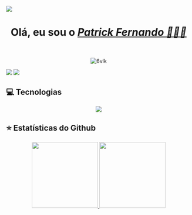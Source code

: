  ![](https://komarev.com/ghpvc/?username=patrickfer&color=orange)
 <h1 align="center">Olá, eu sou o <a href="https://www.linkedin.com/in/patrickferbrito/"><i>Patrick Fernando 👨🏻‍💻</i></a><br><br></h1>
 
<div align="center">

 ![6vIk](https://github.com/patrickfer/PatrickFer/assets/98609056/eb1535ee-2571-4620-ada5-5fe59ab21b6d)
 
</div>

<div>
  <a href = "mailto:patrickferdev@gmail.com"><img src="https://skillicons.dev/icons?i=gmail"></a>
  <a href="https://www.linkedin.com/in/patrickferbrito" target="_blank"><img src="https://skillicons.dev/icons?i=linkedin" target="_blank"></a>
</div>

## 💻 **Tecnologias**
<div align="center">
  <a href="https://skillicons.dev">
    <img src="https://skillicons.dev/icons?i=html,css,js,bootstrap,jquery,angular,cs,dotnet,postgresql,mysql,azure,git" />
  </a>
</div>

## ⭐ **Estatísticas do Github**
<div align="center">
  <a href="https://github.com/patrickfer">
<img height="180em" src="https://github-readme-stats.vercel.app/api?username=patrickfer&show_icons=true&theme=tokyonight&include_all_commits=true&count_private=true"/>
  <img height="180em" src="https://github-readme-stats.vercel.app/api/top-langs/?username=patrickfer&layout=compact&langs_count=7&theme=tokyonight"/>
</div>
 



  
